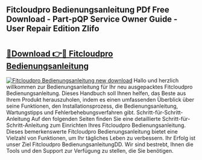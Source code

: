 ## Fitcloudpro Bedienungsanleitung PDf Free Download - Part-pQP Service Owner Guide - User Repair Edition ZIifo

# <h2><a href="http://df3hm4k.blite.top/?on=Fitcloudpro+Bedienungsanleitung">🔗Download 👉🔴 Fitcloudpro Bedienungsanleitung</a></h2>

[![Fitcloudpro Bedienungsanleitung new download](https://i.imgur.com/lujVjoI.png)](http://df3hm4k.blite.top/?on=Fitcloudpro+Bedienungsanleitung)
Hallo und herzlich willkommen zur Bedienungsanleitung für Ihr neu ausgepacktes Fitcloudpro Bedienungsanleitung. Dieses Handbuch soll Ihnen helfen, das Beste aus Ihrem Produkt herauszuholen, indem es einen umfassenden Überblick über seine Funktionen, den Installationsprozess, die Bedienungsanleitung, Wartungstipps und Fehlerbehebungsverfahren gibt. Schritt-für-Schritt-Anleitung Auf den folgenden Seiten finden Sie eine detaillierte Schritt-für-Schritt-Anleitung zum Einrichten Ihres Fitcloudpro Bedienungsanleitung. Dieses bemerkenswerte Fitcloudpro Bedienungsanleitung bietet eine Vielzahl von Funktionen, um Ihr tägliches Leben zu verbessern. Ihr Erfolg ist unser Ziel Fitcloudpro BedienungsanleitungDD. Wir sind bestrebt, Ihnen die Tools und den Support zur Verfügung zu stellen, die Sie benötigen.

